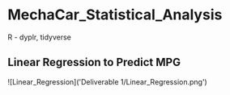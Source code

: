 # MechaCar_Statistical_Analysis
R - dyplr, tidyverse

## Linear Regression to Predict MPG 

![Linear_Regression]('Deliverable 1/Linear_Regression.png')
